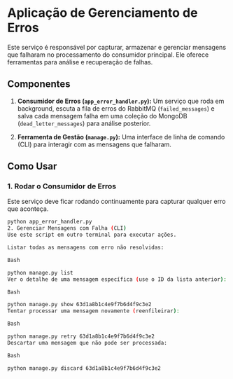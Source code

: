 # Aplicação de Gerenciamento de Erros

Este serviço é responsável por capturar, armazenar e gerenciar mensagens que falharam no processamento do consumidor principal. Ele oferece ferramentas para análise e recuperação de falhas.

## Componentes

1.  **Consumidor de Erros (`app_error_handler.py`):**
    Um serviço que roda em background, escuta a fila de erros do RabbitMQ (`failed_messages`) e salva cada mensagem falha em uma coleção do MongoDB (`dead_letter_messages`) para análise posterior.

2.  **Ferramenta de Gestão (`manage.py`):**
    Uma interface de linha de comando (CLI) para interagir com as mensagens que falharam.

## Como Usar

### 1. Rodar o Consumidor de Erros
Este serviço deve ficar rodando continuamente para capturar qualquer erro que aconteça.

```bash
python app_error_handler.py
2. Gerenciar Mensagens com Falha (CLI)
Use este script em outro terminal para executar ações.

Listar todas as mensagens com erro não resolvidas:

Bash

python manage.py list
Ver o detalhe de uma mensagem específica (use o ID da lista anterior):

Bash

python manage.py show 63d1a8b1c4e9f7b6d4f9c3e2
Tentar processar uma mensagem novamente (reenfileirar):

Bash

python manage.py retry 63d1a8b1c4e9f7b6d4f9c3e2
Descartar uma mensagem que não pode ser processada:

Bash

python manage.py discard 63d1a8b1c4e9f7b6d4f9c3e2